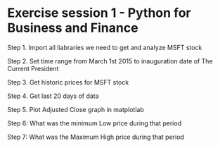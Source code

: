 
# Exercise session 1 - Python for Business and Finance

Step 1. Import all liabraries we need to get and analyze MSFT stock

Step 2. Set time range from March 1st 2015 to inauguration date of The Current President

Step 3. Get historic prices for MSFT stock

Step 4. Get last 20 days of data

Step 5. Plot Adjusted Close graph in matplotlab

Step 6: What was the minimum Low price during that period

Step 7: What was the Maximum High price during that period


```python

```
